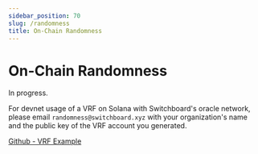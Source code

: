 ```yaml
---
sidebar_position: 70
slug: /randomness
title: On-Chain Randomness
---
```


# On-Chain Randomness

In progress.

For devnet usage of a VRF on Solana with Switchboard's oracle network, please email `randomness@switchboard.xyz` with your organization's name and the public key of the VRF account you generated.

[Github - VRF Example](https://github.com/switchboard-xyz/vrf_req_example)
